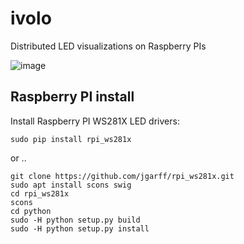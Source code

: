 # ivolo
Distributed LED visualizations on Raspberry PIs

![image](https://user-images.githubusercontent.com/658544/94959611-6434b900-04e9-11eb-90bb-8d1f77263271.png)

## Raspberry PI install

Install Raspberry PI WS281X LED drivers:
```
sudo pip install rpi_ws281x
```

or ..

```
git clone https://github.com/jgarff/rpi_ws281x.git
sudo apt install scons swig
cd rpi_ws281x
scons
cd python
sudo -H python setup.py build
sudo -H python setup.py install
```
